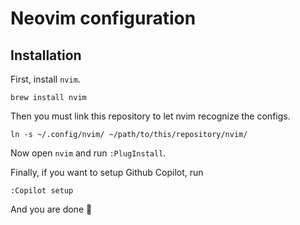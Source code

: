 # Neovim configuration

## Installation

First, install `nvim`.

```
brew install nvim
```

Then you must link this repository to let nvim recognize the configs.
```
ln -s ~/.config/nvim/ ~/path/to/this/repository/nvim/
```

Now open `nvim` and run `:PlugInstall`.

Finally, if you want to setup Github Copilot, run

```
:Copilot setup
```
And you are done :tada:

